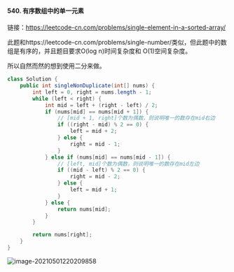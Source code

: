 #### 540. 有序数组中的单一元素

链接：https://leetcode-cn.com/problems/single-element-in-a-sorted-array/

此题和https://leetcode-cn.com/problems/single-number/类似，但此题中的数组是有序的，并且题目要求O(log n)时间复杂度和 O(1)空间复杂度。

所以自然而然的想到使用二分来做。

```java
class Solution {
    public int singleNonDuplicate(int[] nums) {
        int left = 0, right = nums.length - 1;
        while (left < right) {
            int mid = left + (right - left) / 2;
            if (nums[mid] == nums[mid + 1]) {
                // [mid + 1, right]个数为偶数，则说明唯一的数存在mid右边
                if ((right - mid) % 2 == 0) {
                    left = mid + 2;
                } else {
                    right = mid - 1;
                }
            } else if (nums[mid] == nums[mid - 1]) {
                // [left, mid]个数为偶数，则说明唯一的数存在mid左边
                if ((mid - left) % 2 == 0) {
                    right = mid - 2;
                } else {
                    left = mid + 1;
                }
            } else {
                return nums[mid];
            }
        }

        return nums[right];
    }
}
```

![image-20210501220209858](C:\Users\lxp\AppData\Roaming\Typora\typora-user-images\image-20210501220209858.png)